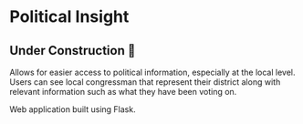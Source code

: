 # Political Insight
## Under Construction 🚧

Allows for easier access to political information, especially at the local level. Users can see local congressman that represent their district along with relevant information such as what they have been voting on.

Web application built using Flask.
